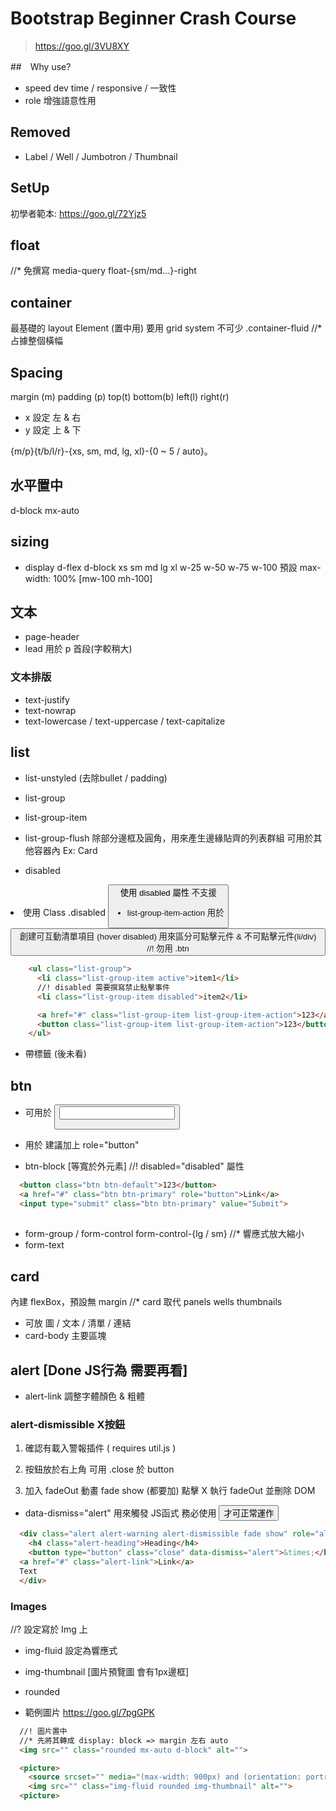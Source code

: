 # Bootstrap Beginner Crash Course
> https://goo.gl/3VU8XY

##　Why use?
* speed dev time / responsive / 一致性
* role 增強語意性用

## Removed
* Label / Well / Jumbotron / Thumbnail

## SetUp
初學者範本: https://goo.gl/72Yjz5

## float
//* 免撰寫 media-query
float-{sm/md...}-right

## container 
最基礎的 layout Element (置中用)
要用 grid system 不可少
.container-fluid //* 占據整個橫幅

## Spacing
margin (m) padding (p) 
top(t) bottom(b) left(l) right(r)
* x 設定 左 & 右
* y 設定 上 & 下

{m/p}{t/b/l/r}-{xs, sm, md, lg, xl}-{0 ~ 5 / auto}。

## 水平置中
d-block mx-auto

## sizing
* display d-flex d-block 
xs sm md lg xl
w-25 w-50 w-75 w-100 預設
max-width: 100% [mw-100 mh-100]

## 文本
* page-header
* lead 用於 p 首段(字較稍大)

### 文本排版
* text-justify
* text-nowrap
* text-lowercase / text-uppercase / text-capitalize

## list  
* list-unstyled (去除bullet / padding)
* list-group
* list-group-item

* list-group-flush
除部分邊框及圓角，用來產生邊緣貼齊的列表群組
可用於其他容器內 Ex: Card

* disabled
<li> 使用 Class .disabled
<button> 使用 disabled 屬性
<a> 不支援

* list-group-item-action
用於 <button> <a> 創建可互動清單項目 (hover disabled)
用來區分可點擊元件 & 不可點擊元件(li/div)
//! 勿用 .btn
```html
    <ul class="list-group">
      <li class="list-group-item active">item1</li>
      //! disabled 需要撰寫禁止點擊事件
      <li class="list-group-item disabled">item2</li>

      <a href="#" class="list-group-item list-group-item-action">123</a>
      <button class="list-group-item list-group-item-action">123</button>
    </ul>
```
* 帶標籤 (後未看)

## btn
* 可用於 <button>  <a>  <input>
* 用於 <a> 建議加上 role="button"

* btn-block  [等寬於外元素]
//! disabled="disabled" 屬性
```html
  <button class="btn btn-default">123</button>
  <a href="#" class="btn btn-primary" role="button">Link</a>
  <input type="submit" class="btn btn-primary" value="Submit">
```

## <form class="form-inline">
* form-group / form-control
form-control-{lg / sm} //* 響應式放大縮小
* form-text

## card
內建 flexBox，預設無 margin 
//* card 取代 panels wells thumbnails
* 可放 圖 / 文本 / 清單 / 連結
* card-body 主要區塊

## alert [Done JS行為 需要再看]
* alert-link 調整字體顏色 & 粗體

### alert-dismissible  X按鈕
1. 確認有載入警報插件 ( requires util.js )
2. 按鈕放於右上角 可用 .close 於 button

3. 加入 fadeOut 動畫 fade show (都要加)
點擊 X 執行 fadeOut 並刪除 DOM

* data-dismiss="alert" 用來觸發 JS函式
務必使用 <button> 才可正常運作
```html
  <div class="alert alert-warning alert-dismissible fade show" role="alert">
    <h4 class="alert-heading">Heading</h4>
    <button type="button" class="close" data-dismiss="alert">&times;</button>
  <a href="#" class="alert-link">Link</a>
  Text
  </div>
```

### Images
//? 設定寫於 Img 上
* img-fluid 設定為響應式 
* img-thumbnail [圖片預覽圖 會有1px邊框]
* rounded

* 範例圖片 https://goo.gl/7pgGPK
```html
  //! 圖片置中
  //* 先將其轉成 display: block => margin 左右 auto
  <img src="" class="rounded mx-auto d-block" alt="">

  <picture>
    <source srcset="" media="(max-width: 900px) and (orientation: portrait)" type="">
    <img src="" class="img-fluid rounded img-thumbnail" alt="">
  <picture>
```